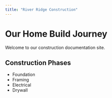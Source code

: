 ```yaml
---
title: "River Ridge Construction"
---
```


# Our Home Build Journey

Welcome to our construction documentation site.

## Construction Phases
- Foundation
- Framing  
- Electrical
- Drywall